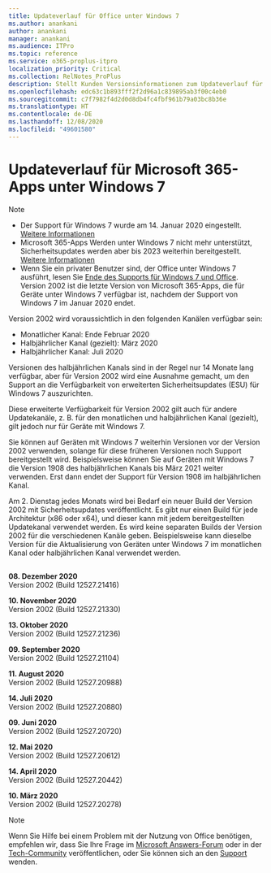 ```yaml
---
title: Updateverlauf für Office unter Windows 7
ms.author: anankani
author: anankani
manager: anankani
ms.audience: ITPro
ms.topic: reference
ms.service: o365-proplus-itpro
localization_priority: Critical
ms.collection: RelNotes_ProPlus
description: Stellt Kunden Versionsinformationen zum Updateverlauf für Microsoft 365-Apps für Windows 7 bereit.
ms.openlocfilehash: edc63c1b893fff2f2d96a1c839895ab3f00c4eb0
ms.sourcegitcommit: c7f7982f4d2d0d8db4fc4fbf961b79a03bc8b36e
ms.translationtype: HT
ms.contentlocale: de-DE
ms.lasthandoff: 12/08/2020
ms.locfileid: "49601580"
---
```

# <a name="update-history-for-microsoft-365-apps-on-windows-7"></a>Updateverlauf für Microsoft 365-Apps unter Windows 7 

 > [!NOTE]
>
>- Der Support für Windows 7 wurde am 14. Januar 2020 eingestellt. [Weitere Informationen](https://www.microsoft.com/microsoft-365/windows/end-of-windows-7-support?rtc=1)
>- Microsoft 365-Apps Werden unter Windows 7 nicht mehr unterstützt, Sicherheitsupdates werden aber bis 2023 weiterhin bereitgestellt. [Weitere Informationen](https://docs.microsoft.com/DeployOffice/windows-7-support)
>- Wenn Sie ein privater Benutzer sind, der Office unter Windows 7 ausführt, lesen Sie [Ende des Supports für Windows 7 und Office](https://support.office.com/en-us/article/windows-7-end-of-support-and-office-78f20fab-b57b-44d7-8368-06a8493f3cb9?ui=en-US&rs=en-US&ad=US).
Version 2002 ist die letzte Version von Microsoft 365-Apps, die für Geräte unter Windows 7 verfügbar ist, nachdem der Support von Windows 7 im Januar 2020 endet.  

Version 2002 wird voraussichtlich in den folgenden Kanälen verfügbar sein:
- Monatlicher Kanal: Ende Februar 2020
- Halbjährlicher Kanal (gezielt): März 2020
- Halbjährlicher Kanal: Juli 2020

Versionen des halbjährlichen Kanals sind in der Regel nur 14 Monate lang verfügbar, aber für Version 2002 wird eine Ausnahme gemacht, um den Support an die Verfügbarkeit von erweiterten Sicherheitsupdates (ESU) für Windows 7 auszurichten.

Diese erweiterte Verfügbarkeit für Version 2002 gilt auch für andere Updatekanäle, z. B. für den monatlichen und halbjährlichen Kanal (gezielt), gilt jedoch nur für Geräte mit Windows 7.

Sie können auf Geräten mit Windows 7 weiterhin Versionen vor der Version 2002 verwenden, solange für diese früheren Versionen noch Support bereitgestellt wird. Beispielsweise können Sie auf Geräten mit Windows 7 die Version 1908 des halbjährlichen Kanals bis März 2021 weiter verwenden. Erst dann endet der Support für Version 1908 im halbjährlichen Kanal.

Am 2. Dienstag jedes Monats wird bei Bedarf ein neuer Build der Version 2002 mit Sicherheitsupdates veröffentlicht. Es gibt nur einen Build für jede Architektur (x86 oder x64), und dieser kann mit jedem bereitgestellten Updatekanal verwendet werden. Es wird keine separaten Builds der Version 2002 für die verschiedenen Kanäle geben. Beispielsweise kann dieselbe Version für die Aktualisierung von Geräten unter Windows 7 im monatlichen Kanal oder halbjährlichen Kanal verwendet werden.

##

[//]: # (NICHT ENTFERNEN)

**08. Dezember 2020**<br/>
Version 2002 (Build 12527.21416)<br/>

**10. November 2020**<br/>
Version 2002 (Build 12527.21330)<br/>

**13. Oktober 2020**<br/>
Version 2002 (Build 12527.21236)<br/>

**09. September 2020**<br/>
Version 2002 (Build 12527.21104)<br/>

**11. August 2020**<br/>
Version 2002 (Build 12527.20988)<br/>

**14. Juli 2020**<br/>
Version 2002 (Build 12527.20880)<br/>

**09. Juni 2020**<br/>
Version 2002 (Build 12527.20720)<br/>

**12. Mai 2020**<br/>
Version 2002 (Build 12527.20612)<br/>

**14. April 2020**<br/>
Version 2002 (Build 12527.20442)<br/>

**10. März 2020**<br/>
Version 2002 (Build 12527.20278)<br/>




> [!NOTE]
> Wenn Sie Hilfe bei einem Problem mit der Nutzung von Office benötigen, empfehlen wir, dass Sie Ihre Frage im [Microsoft Answers-Forum](https://answers.microsoft.com/) oder in der [Tech-Community](https://techcommunity.microsoft.com/) veröffentlichen, oder Sie können sich an den [Support](https://support.microsoft.com/contactus) wenden.
